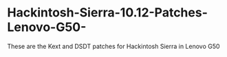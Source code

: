 # Hackintosh-Sierra-10.12-Patches-Lenovo-G50-
These are the Kext and DSDT patches for Hackintosh Sierra in Lenovo G50
